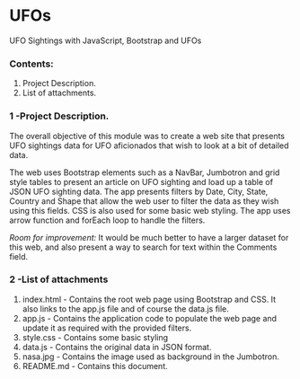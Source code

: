 # UFOs
UFO Sightings with JavaScript, Bootstrap and UFOs 

### Contents: 

1. Project Description.
2. List of attachments.

### 1 -Project Description.  

The overall objective of this module was to create a web site that presents UFO sightings data for UFO aficionados that wish to look at a bit of detailed data.

The web uses Bootstrap elements such as a NavBar, Jumbotron and grid style tables to present an article on UFO sighting and load up a table of JSON UFO sighting data. The app presents filters by Date, City, State, Country and Shape that allow the web user to filter the data as they wish using this fields.  CSS is also used for some basic web styling.  The app uses arrow function and forEach loop to   handle the filters. 

*Room for improvement:* It would be much better to have a larger dataset for this web, and also present a way to search for text within the Comments field.

### 2 -List of attachments

1. index.html - Contains the root web page using Bootstrap and CSS. It also links to the app.js file and of course the data.js file.
2. app.js - Contains the application code to populate the web page and update it as required with the provided filters.
3. style.css - Contains some basic styling
4. data.js  - Contains the original data in JSON format. 
5. nasa.jpg - Contains the image used as background in the Jumbotron.
6. README.md - Contains this document.